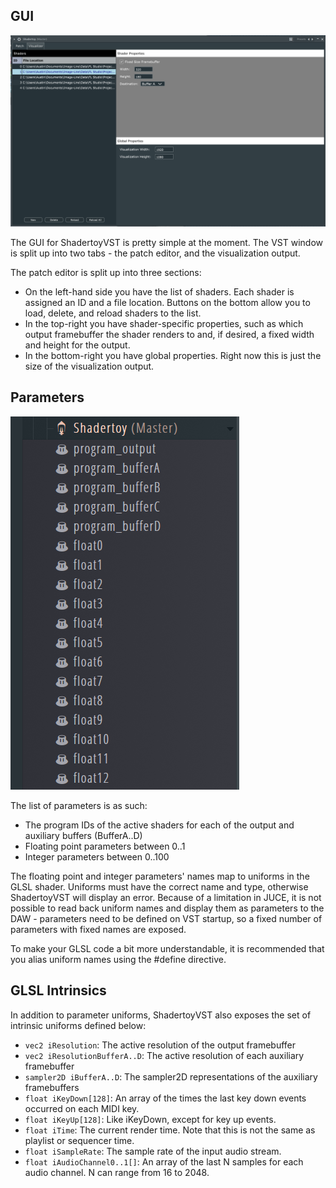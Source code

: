 ## GUI

![](gui.PNG)

The GUI for ShadertoyVST is pretty simple at the moment. The VST window is
split up into two tabs - the patch editor, and the visualization output.

The patch editor is split up into three sections:
- On the left-hand side you have the list of shaders. Each shader is assigned
an ID and a file location. Buttons on the bottom allow you to load, delete,
and reload shaders to the list.
- In the top-right you have shader-specific properties, such as which output
framebuffer the shader renders to and, if desired, a fixed width and height
for the output.
- In the bottom-right you have global properties. Right now this is just the
size of the visualization output.

## Parameters

![](parameters.PNG)

The list of parameters is as such:

- The program IDs of the active shaders for each of the output and auxiliary
buffers (BufferA..D)
- Floating point parameters between 0..1
- Integer parameters between 0..100

The floating point and integer parameters' names map to uniforms in the GLSL
shader. Uniforms must have the correct name and type, otherwise ShadertoyVST
will display an error. Because of a limitation in JUCE, it is not possible to
read back uniform names and display them as parameters to the DAW - parameters
need to be defined on VST startup, so a fixed number of parameters with fixed
names are exposed.

To make your GLSL code a bit more understandable, it is recommended that you
alias uniform names using the #define directive.

## GLSL Intrinsics

In addition to parameter uniforms, ShadertoyVST also exposes the set of
intrinsic uniforms defined below:

- `vec2 iResolution`: The active resolution of the output framebuffer
- `vec2 iResolutionBufferA..D`: The active resolution of each auxiliary framebuffer
- `sampler2D iBufferA..D`: The sampler2D representations of the auxiliary framebuffers
- `float iKeyDown[128]`: An array of the times the last key down events occurred on each MIDI key.
- `float iKeyUp[128]`: Like iKeyDown, except for key up events.
- `float iTime`: The current render time. Note that this is not the same as playlist or sequencer time.
- `float iSampleRate`: The sample rate of the input audio stream.
- `float iAudioChannel0..1[]`: An array of the last N samples for each audio channel. N can range from 16 to 2048.